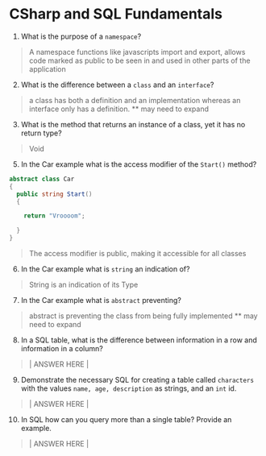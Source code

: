 # CSharp and SQL Fundamentals
01. What is the purpose of a `namespace`?

  > A namespace functions like javascripts import and export, allows code marked as public to be seen in and used in other parts of the application

02. What is the difference between a `class` and an `interface`?

  > a class has both a definition and an implementation whereas an interface only has a definition. ** may need to expand

03. What is the method that returns an instance of a class, yet it has no return type?

  > Void

05. In the Car example what is the access modifier of the `Start()` method?

  ```c#
  abstract class Car
  {
    public string Start()
    {

      return "Vroooom";

    }
  }
  ```

  > The access modifier is public, making it accessible for all classes

06. In the Car example what is `string` an indication of?

  > String is an indication of its Type

07. In the Car example what is `abstract` preventing?

  > abstract is preventing the class from being fully implemented ** may need to expand

08. In a SQL table, what is the difference between information in a row and information in a column?

  > | ANSWER HERE |

09. Demonstrate the necessary SQL for creating a table called `characters` with the values `name, age, description` as strings, and an `int` id.

  > | ANSWER HERE |

10. In SQL how can you query more than a single table? Provide an example.

  > | ANSWER HERE |
